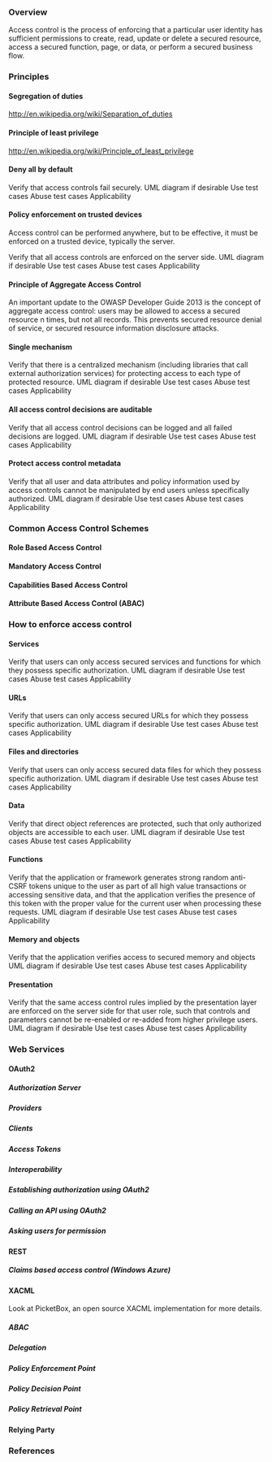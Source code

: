 
### Overview ###

Access control is the process of enforcing that a particular user identity has sufficient permissions to create, read, update or delete a secured resource, access a secured function, page, or data, or perform a secured business flow. 



### Principles ###

#### Segregation of duties ####

http://en.wikipedia.org/wiki/Separation_of_duties

#### Principle of least privilege ####

http://en.wikipedia.org/wiki/Principle_of_least_privilege

#### Deny all by default ####

Verify that access controls fail securely.
UML diagram if desirable
Use test cases
Abuse test cases
Applicability


#### Policy enforcement on trusted devices ####

Access control can be performed anywhere, but to be effective, it must be enforced on a trusted device, typically the server. 

Verify that all access controls are enforced on the server side.
UML diagram if desirable
Use test cases
Abuse test cases
Applicability


#### Principle of Aggregate Access Control ####

An important update to the OWASP Developer Guide 2013 is the concept of aggregate access control: users may be allowed to access a secured resource n times, but not all records. This prevents secured resource denial of service, or secured resource information disclosure attacks. 

#### Single mechanism ####

Verify that there is a centralized mechanism (including libraries that call external authorization services) for protecting access to each type of protected resource.
UML diagram if desirable
Use test cases
Abuse test cases
Applicability


#### All access control decisions are auditable ####

Verify that all access control decisions can be logged and all failed decisions are logged.
UML diagram if desirable
Use test cases
Abuse test cases
Applicability


#### Protect access control metadata ####

Verify that all user and data attributes and policy information used by access controls cannot be manipulated by end users unless specifically authorized.
UML diagram if desirable
Use test cases
Abuse test cases
Applicability


### Common Access Control Schemes ###

#### Role Based Access Control ####

#### Mandatory Access Control ####

#### Capabilities Based Access Control ####

#### Attribute Based Access Control (ABAC) ####

### How to enforce access control ###

#### Services ####

Verify that users can only access secured services and functions for which they possess specific authorization.
UML diagram if desirable
Use test cases
Abuse test cases
Applicability


#### URLs ####

Verify that users can only access secured URLs for which they possess specific authorization.
UML diagram if desirable
Use test cases
Abuse test cases
Applicability


#### Files and directories ####

Verify that users can only access secured data files for which they possess specific authorization.
UML diagram if desirable
Use test cases
Abuse test cases
Applicability


#### Data ####

Verify that direct object references are protected, such that only authorized objects are accessible to each user.
UML diagram if desirable
Use test cases
Abuse test cases
Applicability


#### Functions ####

Verify that the application or framework generates strong random anti-CSRF tokens unique to the user as part of all high value transactions or accessing sensitive data, and that the application verifies the presence of this token with the proper value for the current user when processing these requests.
UML diagram if desirable
Use test cases
Abuse test cases
Applicability


#### Memory and objects ####

Verify that the application verifies access to secured memory and objects
UML diagram if desirable
Use test cases
Abuse test cases
Applicability


#### Presentation ####

Verify that the same access control rules implied by the presentation layer are enforced on the server side for that user role, such that controls and parameters cannot be re-enabled or re-added from higher privilege users.
UML diagram if desirable
Use test cases
Abuse test cases
Applicability


### Web Services ###

#### OAuth2 ####

##### Authorization Server #####

##### Providers #####

##### Clients #####

##### Access Tokens #####

##### Interoperability #####

##### Establishing authorization using OAuth2 #####

##### Calling an API using OAuth2 #####

##### Asking users for permission #####

#### REST ####

##### Claims based access control (Windows Azure) #####

#### XACML ####

Look at PicketBox, an open source XACML implementation for more details.


##### ABAC #####

##### Delegation #####

##### Policy Enforcement Point #####

##### Policy Decision Point #####

##### Policy Retrieval Point #####

#### Relying Party ####

### References ###
